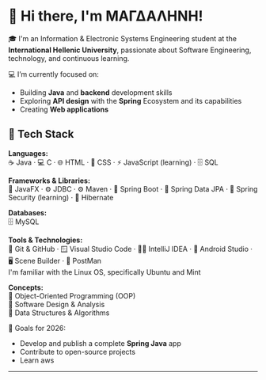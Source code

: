 # 👋 Hi there, I'm ΜΑΓΔΑΛΗΝΗ!

🎓 I'm an Information & Electronic Systems Engineering student at the **International Hellenic University**, passionate about Software Engineering, technology, and continuous learning.

💻 I’m currently focused on:
- Building **Java** and **backend** development skills
- Exploring **API design** with the **Spring** Ecosystem and its capabilities
- Creating **Web applications**

## 🧰 Tech Stack

**Languages:**  
☕ Java · 💻 C · 🌐 HTML · 🧩 CSS · ⚡ JavaScript (learning) · 🗄️ SQL

**Frameworks & Libraries:**  
🧱 JavaFX · ⚙️ JDBC · ⚙️ Maven ·
🌿 Spring Boot · 🧩 Spring Data JPA  · 
🔐 Spring Security (learning) · 🧬 Hibernate  

**Databases:**  
🗄️ MySQL   

**Tools & Technologies:**  
🧰 Git & GitHub · 🪟 Visual Studio Code · 🧑‍💻 IntelliJ IDEA · 📱 Android Studio · 🖥️ Scene Builder · 📨 PostMan <br>
I'm familiar with the Linux OS, specifically Ubuntu and Mint 

**Concepts:**  
🔹 Object-Oriented Programming (OOP)  
🔹 Software Design & Analysis  
🔹 Data Structures & Algorithms 

🚀 Goals for 2026:
- Develop and publish a complete **Spring Java** app
- Contribute to open-source projects
- Learn aws
---

